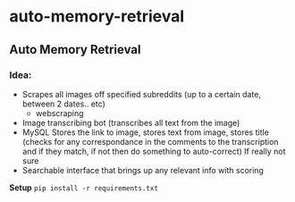 # auto-memory-retrieval
## Auto Memory Retrieval
### Idea:
- Scrapes all images off specified subreddits (up to a certain date, between 2 dates.. etc)
  * webscraping
- Image transcribing bot (transcribes all text from the image)
- MySQL Stores the link to image, stores text from image, stores title (checks for any correspondance in the comments to the transcription and if they match, if not then do something to auto-correct) If really not sure
- Searchable interface that brings up any relevant info with scoring

**Setup**
```pip install -r requirements.txt```